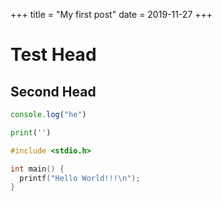 +++
title = "My first post"
date = 2019-11-27
+++

# Test Head

## Second Head

```js
console.log("he")
```

```python
print('')
```

```c
#include <stdio.h>

int main() {
  printf("Hello World!!!\n");
}
```

